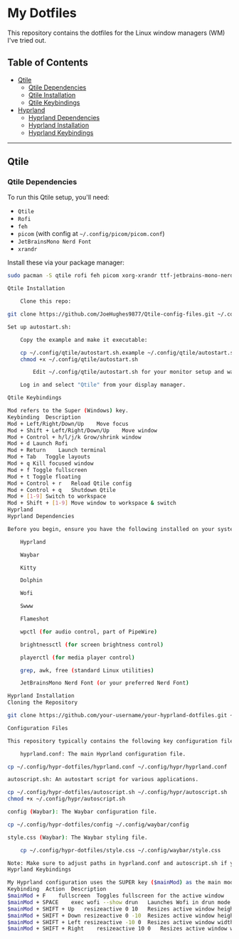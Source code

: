 # My Dotfiles

This repository contains the dotfiles for the Linux window managers (WM) I've tried out.

## Table of Contents

- [Qtile](#qtile)
  - [Qtile Dependencies](#qtile-dependencies)
  - [Qtile Installation](#qtile-installation)
  - [Qtile Keybindings](#qtile-keybindings)
- [Hyprland](#hyprland)
  - [Hyprland Dependencies](#hyprland-dependencies)
  - [Hyprland Installation](#hyprland-installation)
  - [Hyprland Keybindings](#hyprland-keybindings)

---

## Qtile

### Qtile Dependencies

To run this Qtile setup, you'll need:

- `Qtile`
- `Rofi`
- `feh`
- `picom` (with config at `~/.config/picom/picom.conf`)
- `JetBrainsMono Nerd Font`
- `xrandr`

Install these via your package manager:

```bash
sudo pacman -S qtile rofi feh picom xorg-xrandr ttf-jetbrains-mono-nerd

Qtile Installation

    Clone this repo:

git clone https://github.com/JoeHughes9877/Qtile-config-files.git ~/.config/qtile

Set up autostart.sh:

    Copy the example and make it executable:

    cp ~/.config/qtile/autostart.sh.example ~/.config/qtile/autostart.sh
    chmod +x ~/.config/qtile/autostart.sh

        Edit ~/.config/qtile/autostart.sh for your monitor setup and wallpaper path.

    Log in and select "Qtile" from your display manager.

Qtile Keybindings

Mod refers to the Super (Windows) key.
Keybinding	Description
Mod + Left/Right/Down/Up	Move focus
Mod + Shift + Left/Right/Down/Up	Move window
Mod + Control + h/l/j/k	Grow/shrink window
Mod + d	Launch Rofi
Mod + Return	Launch terminal
Mod + Tab	Toggle layouts
Mod + q	Kill focused window
Mod + f	Toggle fullscreen
Mod + t	Toggle floating
Mod + Control + r	Reload Qtile config
Mod + Control + q	Shutdown Qtile
Mod + [1-9]	Switch to workspace
Mod + Shift + [1-9]	Move window to workspace & switch
Hyprland
Hyprland Dependencies

Before you begin, ensure you have the following installed on your system:

    Hyprland

    Waybar

    Kitty

    Dolphin

    Wofi

    Swww

    Flameshot

    wpctl (for audio control, part of PipeWire)

    brightnessctl (for screen brightness control)

    playerctl (for media player control)

    grep, awk, free (standard Linux utilities)

    JetBrainsMono Nerd Font (or your preferred Nerd Font)

Hyprland Installation
Cloning the Repository

git clone https://github.com/your-username/your-hyprland-dotfiles.git ~/.config/hypr-dotfiles

Configuration Files

This repository typically contains the following key configuration files. You will need to symlink or copy these to their respective locations:

    hyprland.conf: The main Hyprland configuration file.

cp ~/.config/hypr-dotfiles/hyprland.conf ~/.config/hypr/hyprland.conf

autoscript.sh: An autostart script for various applications.

cp ~/.config/hypr-dotfiles/autoscript.sh ~/.config/hypr/autoscript.sh
chmod +x ~/.config/hypr/autoscript.sh

config (Waybar): The Waybar configuration file.

cp ~/.config/hypr-dotfiles/config ~/.config/waybar/config

style.css (Waybar): The Waybar styling file.

    cp ~/.config/hypr-dotfiles/style.css ~/.config/waybar/style.css

Note: Make sure to adjust paths in hyprland.conf and autoscript.sh if you place them in different locations. Specifically, the exec-once = ~/.config/hypr/autoscript.sh line in hyprland.conf should point to the correct location of your autoscript.sh. Also, ensure your wallpaper path in autoscript.sh (~/Pictures/wallpaper.jpg) is correct.
Hyprland Keybindings

My Hyprland configuration uses the SUPER key ($mainMod) as the main modifier.
Keybinding	Action	Description
$mainMod + F	fullscreen	Toggles fullscreen for the active window
$mainMod + SPACE	exec wofi --show drun	Launches Wofi in drun mode
$mainMod + SHIFT + Up	resizeactive 0 10	Resizes active window height by +10
$mainMod + SHIFT + Down	resizeactive 0 -10	Resizes active window height by -10
$mainMod + SHIFT + Left	resizeactive -10 0	Resizes active window width by -10
$mainMod + SHIFT + Right	resizeactive 10 0	Resizes active window width by +10

